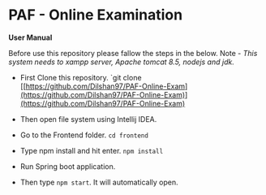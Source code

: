 
# PAF - Online Examination 


 **User Manual**
   
 Before use this repository please fallow the steps in the below.
 Note - *This system needs to xampp server, Apache tomcat 8.5, nodejs and jdk.*
    
  - First Clone this repository. 
         `git clone [[https://github.com/Dilshan97/PAF-Online-Exam](https://github.com/Dilshan97/PAF-Online-Exam)](https://github.com/Dilshan97/PAF-Online-Exam)
    
  - Then open file system using Intellij IDEA.
    
  - Go to the Frontend folder. 
          `cd frontend`
    
  - Type npm install and hit enter. 
          `npm install`
	    
  - Run Spring boot application.
	    
  - Then type `npm start`. It will automatically open.
  
  
